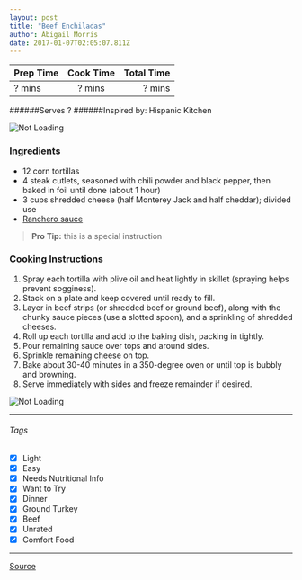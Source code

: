 ```yaml
---
layout: post
title: "Beef Enchiladas"
author: Abigail Morris
date: 2017-01-07T02:05:07.811Z
---
```


| Prep Time  | Cook Time    | Total Time  |
| ---------- |:------------:| -----------:|
| ? mins    | ? mins      | ? mins     |


######Serves ?
######Inspired by: Hispanic Kitchen

![Not Loading](http://i.imgur.com/Dl1aBrgl.png)

### Ingredients

* 12 corn tortillas
* 4 steak cutlets, seasoned with chili powder and black pepper, then baked in foil until done (about 1 hour)
* 3 cups shredded cheese (half Monterey Jack and half cheddar); divided use
* [Ranchero sauce](https://github.com/abugail/recipes/blob/master/sauces/ranchero-sauce.md)

> **Pro Tip:** this is a special instruction

### Cooking Instructions

1. Spray each tortilla with plive oil and heat lightly in skillet (spraying helps prevent sogginess).
2. Stack on a plate and keep covered until ready to fill.
3. Layer in beef strips (or shredded beef or ground beef), along with the chunky sauce pieces (use a slotted spoon), and a sprinkling of shredded cheeses.
4. Roll up each tortilla and add to the baking dish, packing in tightly.
5. Pour remaining sauce over tops and around sides.
6. Sprinkle remaining cheese on top.
7. Bake about 30-40 minutes in a 350-degree oven or until top is bubbly and browning.
8. Serve immediately with sides and freeze remainder if desired.

![Not Loading](http://i.imgur.com/h8TJ0azl.png)

---

###### Tags
- [x] Light
- [x] Easy
- [x] Needs Nutritional Info
- [x] Want to Try
- [x] Dinner
- [x] Ground Turkey
- [x] Beef
- [x] Unrated
- [x] Comfort Food

---

[Source](http://hispanickitchen.com/beef-enchiladas-with-ranchero-sauce/)

